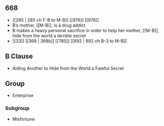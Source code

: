 ## 668
- [[285 | 285 ch F-B to M-B]] [[976]] [[978]] 
- B’s mother, [[M-B]], is a drug addict
- B makes a heavy personal sacrifice in order to help her mother, [[M-B]], hide from the world a terrible secret
- [[33]] [[368 | 368b]] [[785]] [[892 | 892 ch B-3 to M-B]] 

## B Clause
- Aiding Another to Hide from the World a Fateful Secret

## Group
- Enterprise

### Subgroup
- Misfortune

